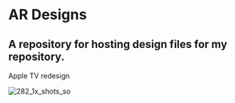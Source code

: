 # **AR Designs**
  ## A repository for hosting design files for my repository.

 Apple TV redesign


![282_1x_shots_so](https://github.com/user-attachments/assets/e773ddd0-a627-4f78-9741-7966e4dd0c9b)
